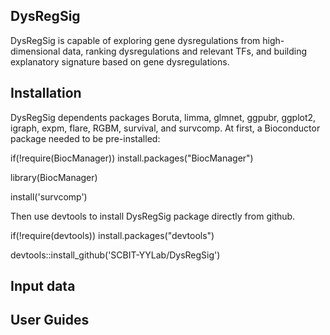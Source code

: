 ## DysRegSig
DysRegSig is capable of exploring gene dysregulations from high-dimensional data, ranking dysregulations and relevant TFs, and building explanatory signature based on gene dysregulations.

## Installation
DysRegSig dependents packages Boruta, limma, glmnet, ggpubr, ggplot2, igraph, expm, flare, RGBM, survival, and survcomp.
At first, a Bioconductor package needed to be pre-installed:

if(!require(BiocManager)) install.packages("BiocManager")

library(BiocManager)

install('survcomp')


Then use devtools to install DysRegSig package directly from github.

if(!require(devtools)) install.packages("devtools")

devtools::install_github('SCBIT-YYLab/DysRegSig')

## Input data


## User Guides


